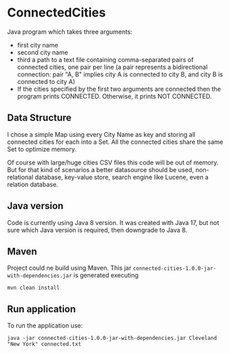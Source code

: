# ConnectedCities
Java program which takes three arguments:
- first city name
- second city name
- third a path to a text file containing comma-separated pairs of connected cities, one pair per line
   (a pair represents a bidirectional connection: pair "A, B" implies city A is connected to city B,
   and city B is connected to city A)
- If the cities specified by the first two arguments are connected then the program prints CONNECTED.
   Otherwise, it prints NOT CONNECTED.

## Data Structure
I chose a simple Map using every City Name as key and storing all connected cities for each into a Set.
All the connected cities share the same Set to optimize memory.

Of course with large/huge cities CSV files this code will be out of memory.
But for that kind of scenarios a better datasource should be used, non-relational database, key-value store,
search engine like Lucene, even a relation database.

## Java version
Code is currently using Java 8 version.
It was created with Java 17, but not sure which Java version is required, then downgrade to Java 8.

## Maven
Project could ne build using Maven.
This jar `connected-cities-1.0.0-jar-with-dependencies.jar` is generated executing
```
mvn clean install
```

## Run application
To run the application use:

```
java -jar connected-cities-1.0.0-jar-with-dependencies.jar Cleveland "New York" connected.txt
```
